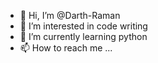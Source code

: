 - 👋 Hi, I’m @Darth-Raman
- 👀 I’m interested in code writing
- 🌱 I’m currently learning python
- 📫 How to reach me ...
<!---
Darth-Raman/Darth-Raman is a ✨ special ✨ repository because its `README.md` (this file) appears on your GitHub profile.
You can click the Preview link to take a look at your changes.
--->
